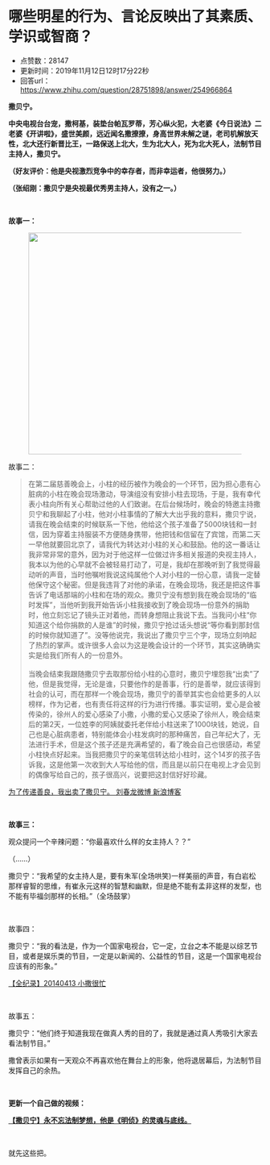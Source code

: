 # 哪些明星的行为、言论反映出了其素质、学识或智商？
- 点赞数：28147
- 更新时间：2019年11月12日12时17分22秒
- 回答url：https://www.zhihu.com/question/28751898/answer/254966864
<body>
 <p data-pid="Up7GAsmq"><b>撒贝宁。</b></p>
 <p data-pid="uNqeDOCm"><b>中央电视台台宠，撒柯基，装垫台帕瓦罗蒂，芳心纵火犯，大老婆《今日说法》二老婆《开讲啦》，盛世美颜，远近闻名撒撩撩，身高世界未解之谜，老司机解放天性，北大还行新晋比王，一路保送上北大，生为北大人，死为北大死人，法制节目主持人，撒贝宁。</b></p>
 <p data-pid="UuFnN-Kh"><b>（好友评价：他是央视激烈竞争中的幸存者，而非幸运者，他很努力。）</b></p>
 <p data-pid="f3mBAmC-"><b>（张绍刚：撒贝宁是央视最优秀男主持人，没有之一。）</b></p>
 <p class="ztext-empty-paragraph"><br></p>
 <p data-pid="0oli4u_N"><b>故事一：</b></p>
 <figure data-size="normal">
  <img src="https://picx.zhimg.com/50/v2-b9e5e57799f6e9b6aa3303bfa128a191_720w.jpg?source=1940ef5c" data-caption="" data-size="normal" data-rawwidth="440" data-rawheight="214" data-original-token="v2-b9e5e57799f6e9b6aa3303bfa128a191" class="origin_image zh-lightbox-thumb" width="440" data-original="https://pica.zhimg.com/v2-b9e5e57799f6e9b6aa3303bfa128a191_r.jpg?source=1940ef5c">
 </figure>
 <p data-pid="iDt33Bnr">故事二：</p>
 <blockquote data-pid="1lLAU4jc">
  在第二届慈善晚会上，小柱的经历被作为晚会的一个环节，因为担心患有心脏病的小柱在晚会现场激动，导演组没有安排小柱去现场，于是，我有幸代表小柱向所有关心帮助过他的人们致谢。在后台候场时，晚会的特邀主持撒贝宁和我聊起了小柱，他对小柱事情的了解大大出乎我的意料，撒贝宁说，请我在晚会结束的时候联系一下他，他给这个孩子准备了5000块钱和一封信，因为穿着主持服装不方便随身携带，他把钱和信留在了宾馆，而第二天一早他就要回北京了，请我代为转达对小柱的关心和鼓励。他的这一番话让我非常非常的意外，因为对于他这样一位做过许多相关报道的央视主持人，我本以为他的心早就不会被轻易打动了，可是，我却在那晚听到了我觉得最动听的声音，当时他嘱咐我说这纯属他个人对小柱的一份心意，请我一定替他保守这个秘密。但是我违背了对他的承诺，在晚会现场，我还是把这件事告诉了电话那端的小柱和在场的观众。撒贝宁没有想到我在晚会现场的“临时发挥”，当他听到我开始告诉小柱我接收到了晚会现场一份意外的捐助时，他立刻忘记了镜头正对着他，而转身想阻止我说下去。当我问小柱“你知道这个给你捐款的人是谁”的时候，撒贝宁抢过话头想说“等你看到那封信的时候你就知道了”。没等他说完，我说出了撒贝宁三个字，现场立刻响起了热烈的掌声。或许很多人会以为这是晚会设计的一个环节，其实这确确实实是给我们所有人的一份意外。
  <br>
  <br>
   当晚会结束我跟随撒贝宁去取那份给小柱的心意时，撒贝宁埋怨我“出卖”了他，但是我觉得，无论是谁，只要他作的是善事，行的是善举，就应该得到社会的认可，而在那样一个晚会现场，撒贝宁的善举其实也会给更多的人以榜样，作为记者，也有责任将这样的行为进行传播。事实证明，爱心是会被传染的，徐州人的爱心感染了小撒，小撒的爱心又感染了徐州人，晚会结束后的第2天，一位姓李的阿姨就委托老伴给小柱送来了1000块钱，她说，自己也是心脏病患者，特别能体会小柱发病时的那种痛苦，自己年纪大了，无法进行手术，但是这个孩子还是充满希望的，看了晚会自己也很感动，希望小柱快点好起来。当我把撒贝宁的亲笔信转达给小柱时，这个14岁的孩子告诉我，这是他第一次收到大人写给他的信，而且是以前只在电视上才会见到的偶像写给自己的，孩子很高兴，说要把这封信好好珍藏。
 </blockquote>
 <p data-pid="KmQWpHSq"><a href="https://link.zhihu.com/?target=http%3A//blog.sina.com.cn/s/blog_4fcf701001008bho.html" class=" wrap external" target="_blank" rel="nofollow noreferrer">为了传递善良，我出卖了撒贝宁。 刘春龙微博 新浪博客</a></p>
 <p class="ztext-empty-paragraph"><br></p>
 <p data-pid="Rk9lmmIR"><b>故事三：</b></p>
 <p data-pid="QSvhfYJy">观众提问一个辛辣问题：“你最喜欢什么样的女主持人？？”</p>
 <p data-pid="YtVBXBiL">（……）</p>
 <p data-pid="ZpOnbCcz">撒贝宁：“我希望的女主持人是，要有朱军(全场哄笑)一样美丽的声音，有白岩松那样睿智的思维，有崔永元这样的智慧和幽默，但是绝不能有孟非这样的发型，也不能有毕福剑那样的长相。”（全场鼓掌）</p>
 <p class="ztext-empty-paragraph"><br></p>
 <p data-pid="SMASpVnR">故事四：</p>
 <p data-pid="tFutEpuz">撒贝宁：“我的看法是，作为一个国家电视台，它一定，立台之本不能是以综艺节目，或者是娱乐类的节目，一定是以新闻的、公益性的节目，这是一个国家电视台应该有的形象。”</p>
 <p data-pid="1HrQ-pzW"><a href="https://link.zhihu.com/?target=http%3A//www.bilibili.com/video/av3617533/%3Ffrom%3Dsearch%26seid%3D4880082555861538224%23page%3D2" class=" wrap external" target="_blank" rel="nofollow noreferrer">【全纪录】20140413 小撒很忙</a></p>
 <p class="ztext-empty-paragraph"><br></p>
 <p data-pid="j3NUEbg7">故事五：</p>
 <p data-pid="n3EupIsT">撒贝宁：“他们终于知道我现在做真人秀的目的了，我就是通过真人秀吸引大家去看法制节目。”</p>
 <p data-pid="jBAp9Jr6">撒曾表示如果有一天观众不再喜欢他在舞台上的形象，他将退居幕后，为法制节目发挥自己的余热。</p>
 <p class="ztext-empty-paragraph"><br></p>
 <p data-pid="zYnDGVya"><b>更新一个自己做的视频：</b></p>
 <p data-pid="Bbzsa8zZ"><b><a href="https://link.zhihu.com/?target=https%3A//www.bilibili.com/video/av75393874/" class=" wrap external" target="_blank" rel="nofollow noreferrer">【撒贝宁】永不忘法制梦想，他是《明侦》的灵魂与底线。</a></b></p>
 <p class="ztext-empty-paragraph"><br></p>
 <p data-pid="zC0x0IbL">就先这些把。</p>
</body>